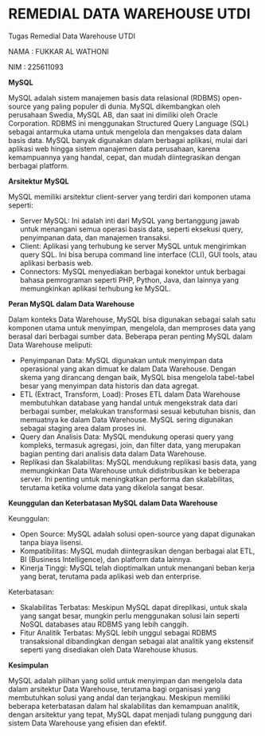 # REMEDIAL DATA WAREHOUSE UTDI
Tugas Remedial Data Warehouse UTDI

NAMA : FUKKAR AL WATHONI

NIM : 225611093

**MySQL**

MySQL adalah sistem manajemen basis data relasional (RDBMS) open-source yang paling populer di dunia. MySQL dikembangkan oleh perusahaan Swedia, MySQL AB, dan saat ini dimiliki oleh Oracle Corporation. RDBMS ini menggunakan Structured Query Language (SQL) sebagai antarmuka utama untuk mengelola dan mengakses data dalam basis data. MySQL banyak digunakan dalam berbagai aplikasi, mulai dari aplikasi web hingga sistem manajemen data perusahaan, karena kemampuannya yang handal, cepat, dan mudah diintegrasikan dengan berbagai platform.

**Arsitektur MySQL**

MySQL memiliki arsitektur client-server yang terdiri dari komponen utama seperti:

- Server MySQL: Ini adalah inti dari MySQL yang bertanggung jawab untuk menangani semua operasi basis data, seperti eksekusi query, penyimpanan data, dan manajemen transaksi.
- Client: Aplikasi yang terhubung ke server MySQL untuk mengirimkan query SQL. Ini bisa berupa command line interface (CLI), GUI tools, atau aplikasi berbasis web.
- Connectors: MySQL menyediakan berbagai konektor untuk berbagai bahasa pemrograman seperti PHP, Python, Java, dan lainnya yang memungkinkan aplikasi terhubung ke MySQL.

**Peran MySQL dalam Data Warehouse**

Dalam konteks Data Warehouse, MySQL bisa digunakan sebagai salah satu komponen utama untuk menyimpan, mengelola, dan memproses data yang berasal dari berbagai sumber data. Beberapa peran penting MySQL dalam Data Warehouse meliputi:

- Penyimpanan Data: MySQL digunakan untuk menyimpan data operasional yang akan dimuat ke dalam Data Warehouse. Dengan skema yang dirancang dengan baik, MySQL bisa mengelola tabel-tabel besar yang menyimpan data historis dan data agregat.
- ETL (Extract, Transform, Load): Proses ETL dalam Data Warehouse membutuhkan database yang handal untuk mengekstrak data dari berbagai sumber, melakukan transformasi sesuai kebutuhan bisnis, dan memuatnya ke dalam Data Warehouse. MySQL sering digunakan sebagai staging area dalam proses ini.
- Query dan Analisis Data: MySQL mendukung operasi query yang kompleks, termasuk agregasi, join, dan filter data, yang merupakan bagian penting dari analisis data dalam Data Warehouse.
- Replikasi dan Skalabilitas: MySQL mendukung replikasi basis data, yang memungkinkan Data Warehouse untuk didistribusikan ke beberapa server. Ini penting untuk meningkatkan performa dan skalabilitas, terutama ketika volume data yang dikelola sangat besar.

**Keunggulan dan Keterbatasan MySQL dalam Data Warehouse**

Keunggulan:

- Open Source: MySQL adalah solusi open-source yang dapat digunakan tanpa biaya lisensi.
- Kompatibilitas: MySQL mudah diintegrasikan dengan berbagai alat ETL, BI (Business Intelligence), dan platform data lainnya.
- Kinerja Tinggi: MySQL telah dioptimalkan untuk menangani beban kerja yang berat, terutama pada aplikasi web dan enterprise.

Keterbatasan:

- Skalabilitas Terbatas: Meskipun MySQL dapat direplikasi, untuk skala yang sangat besar, mungkin perlu menggunakan solusi lain seperti NoSQL databases atau RDBMS yang lebih canggih.
- Fitur Analitik Terbatas: MySQL lebih unggul sebagai RDBMS transaksional dibandingkan dengan sebagai alat analitik yang ekstensif seperti yang disediakan oleh Data Warehouse khusus.

**Kesimpulan**

MySQL adalah pilihan yang solid untuk menyimpan dan mengelola data dalam arsitektur Data Warehouse, terutama bagi organisasi yang membutuhkan solusi yang andal dan terjangkau. Meskipun memiliki beberapa keterbatasan dalam hal skalabilitas dan kemampuan analitik, dengan arsitektur yang tepat, MySQL dapat menjadi tulang punggung dari sistem Data Warehouse yang efisien dan efektif.


